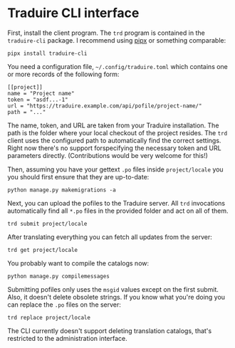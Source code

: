 # Traduire CLI interface

First, install the client program. The `trd` program is contained in the
`traduire-cli` package. I recommend using [pipx](https://pipx.pypa.io/stable/)
or something comparable:

    pipx install traduire-cli

You need a configuration file, `~/.config/traduire.toml` which contains one or
more records of the following form:

    [[project]]
    name = "Project name"
    token = "asdf...-1"
    url = "https://traduire.example.com/api/pofile/project-name/"
    path = "..."

The name, token, and URL are taken from your Traduire installation. The path is
the folder where your local checkout of the project resides. The `trd` client
uses the configured path to automatically find the correct settings. Right now
there's no support forspecifying the necessary token and URL parameters
directly. (Contributions would be very welcome for this!)

Then, assuming you have your gettext `.po` files inside `project/locale` you
you should first ensure that they are up-to-date:

    python manage.py makemigrations -a

Next, you can upload the pofiles to the Traduire server. All `trd` invocations
automatically find all `*.po` files in the provided folder and act on all of
them.

    trd submit project/locale

After translating everything you can fetch all updates from the server:

    trd get project/locale

You probably want to compile the catalogs now:

    python manage.py compilemessages

Submitting pofiles only uses the `msgid` values except on the first submit.
Also, it doesn't delete obsolete strings. If you know what you're doing you can
replace the `.po` files on the server:

    trd replace project/locale

The CLI currently doesn't support deleting translation catalogs, that's
restricted to the administration interface.
